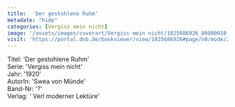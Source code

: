 ```yaml
---
title:  'Der gestohlene Ruhm'
metadate: "hide"
categories: [Vergiss mein nicht]
image: '/assets/images/coverart/Vergiss mein nicht/1025686926_00000010.jpg'
visit: 'https://portal.dnb.de/bookviewer/view/1025686926#page/n0/mode/2up'
---
```

Titel: 'Der gestohlene Ruhm' <br>
Serie: 'Vergiss mein nicht' <br>
Jahr: '1920' <br>
AutorIn: 'Swea von Münde' <br>
Band-Nr: '?' <br>
Verlag: ' Verl moderner Lektüre'